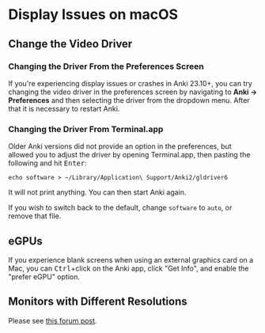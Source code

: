 # Display Issues on macOS

<!-- toc -->

## Change the Video Driver

### Changing the Driver From the Preferences Screen
If you're experiencing display issues or crashes in Anki 23.10+, you can try
changing the video driver in the preferences screen by navigating to **Anki →
Preferences** and then selecting the driver from the dropdown menu. After that it
is necessary to restart Anki.

### Changing the Driver From Terminal.app
Older Anki versions did not provide an option in the preferences, but allowed
you to adjust the driver by opening Terminal.app, then pasting the following and hit <kbd>Enter</kbd>:

```
echo software > ~/Library/Application\ Support/Anki2/gldriver6
```

It will not print anything. You can then start Anki again.

If you wish to switch back to the default, change `software` to `auto`, or
remove that file.

## eGPUs

If you experience blank screens when using an external graphics card on a Mac, you can <kbd>Ctrl</kbd>+click on the Anki app, click "Get Info", and enable the "prefer eGPU" option.

## Monitors with Different Resolutions

Please see [this forum post](https://forums.ankiweb.net/t/mac-known-issues-wording-suggestion/7331).
